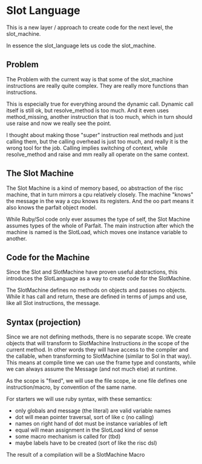 # Slot Language

This is a new layer / approach to create code for the next level, the slot_machine.

In essence the slot_language lets us code the slot_machine.

## Problem

The Problem with the current way is that some of the slot_machine instructions are
really quite complex. They are really more functions than instructions.

This is especially true for everything around the dynamic call. Dynamic call itself
is still ok, but resolve_method is too much. And it even uses method_missing, another
instruction that is too much, which in turn should use raise and now we really see
the point.

I thought about making those "super" instruction real methods and just calling them,
but the calling overhead is just too much, and really it is the wrong tool for the
job. Calling implies switching of context, while resolve_method and raise and mm
really all operate on the same context.

## The Slot Machine

The Slot Machine is a kind of memory based, oo abstraction of the risc machine, that in
turn mirrors a cpu relatively closely. The machine "knows" the message in the way a
cpu knows its registers. And the oo part means it also knows the parfait object
model.

While Ruby/Sol code only ever assumes the type of self, the Slot Machine assumes types
of the whole of Parfait. The main instruction after which the machine is named is
the SlotLoad, which moves one instance variable to another.

## Code for the Machine

Since the Slot and SlotMachine have proven useful abstractions, this introduces the
SlotLanguage as a way to create code for the SlotMachine.

The SlotMachine defines no methods on objects and passes no objects. While it has call
and return, these are defined in terms of jumps and use, like all Slot instructions,
the message.

## Syntax (projection)

Since we are not defining methods, there is no separate scope. We create objects that
will transform to SlotMachine Instructions _in_ the scope of the current method.
In other words they will have access to the compiler and the callable, when transforming
to SlotMachine (similar to Sol in that way). This means at compile time we
can use the frame type and constants, while we can always assume the Message (and not
much else) at runtime.

As the scope is "fixed", we will use the file scope, ie one file defines one
instruction/macro, by convention of the same name.

For starters we will use ruby syntax, with these semantics:
- only globals and message (the literal) are valid variable names
- dot will mean pointer traversal, sort of like c (no calling)
- names on right hand of dot must be instance variables of left
- equal will mean assignment in the SlotLoad kind of sense
- some macro mechanism is called for (tbd)
- maybe labels have to be created (sort of like the risc dsl)

The result of a compilation will be a SlotMachine Macro
